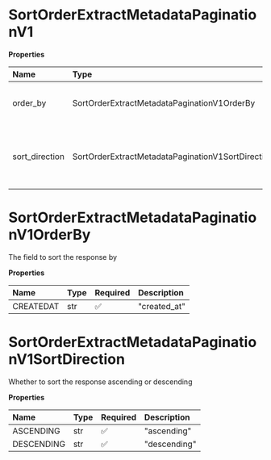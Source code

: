 # SortOrderExtractMetadataPaginationV1

**Properties**

| Name           | Type                                              | Required | Description                                          |
| :------------- | :------------------------------------------------ | :------- | :--------------------------------------------------- |
| order_by       | SortOrderExtractMetadataPaginationV1OrderBy       | ✅       | The field to sort the response by                    |
| sort_direction | SortOrderExtractMetadataPaginationV1SortDirection | ✅       | Whether to sort the response ascending or descending |

# SortOrderExtractMetadataPaginationV1OrderBy

The field to sort the response by

**Properties**

| Name      | Type | Required | Description  |
| :-------- | :--- | :------- | :----------- |
| CREATEDAT | str  | ✅       | "created_at" |

# SortOrderExtractMetadataPaginationV1SortDirection

Whether to sort the response ascending or descending

**Properties**

| Name       | Type | Required | Description  |
| :--------- | :--- | :------- | :----------- |
| ASCENDING  | str  | ✅       | "ascending"  |
| DESCENDING | str  | ✅       | "descending" |

<!-- This file was generated by liblab | https://liblab.com/ -->
